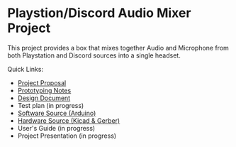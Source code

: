# Playstion/Discord Audio Mixer Project
This project provides a box that mixes together Audio and Microphone from both Playstation and Discord sources into a single headset. 

Quick Links:
* [Project Proposal](https://docs.google.com/document/d/1kymvg32hHtV9tEDY5p4hLi2L7wjIxDkjKmbJ4Tb4wR8/edit?usp=sharing)
* [Prototyping Notes](https://github.com/gsalaman/ps_discord_audio/blob/main/audio_prototype.md)
* [Design Document](https://docs.google.com/document/d/1ipFKIDMNCPuamUNVuetQo5jEzDj95vrXEs8RwQP3rsA/edit?usp=sharing)
* Test plan (in progress)
* [Software Source (Arduino)](https://github.com/gsalaman/ps_discord_audio/tree/main/ghost_case_v1)
* [Hardware Source (Kicad & Gerber)](https://github.com/gsalaman/ps_discord_audio/tree/main/audio_quad_minimal)
* User's Guide (in progress)
* Project Presentation (in progress)
